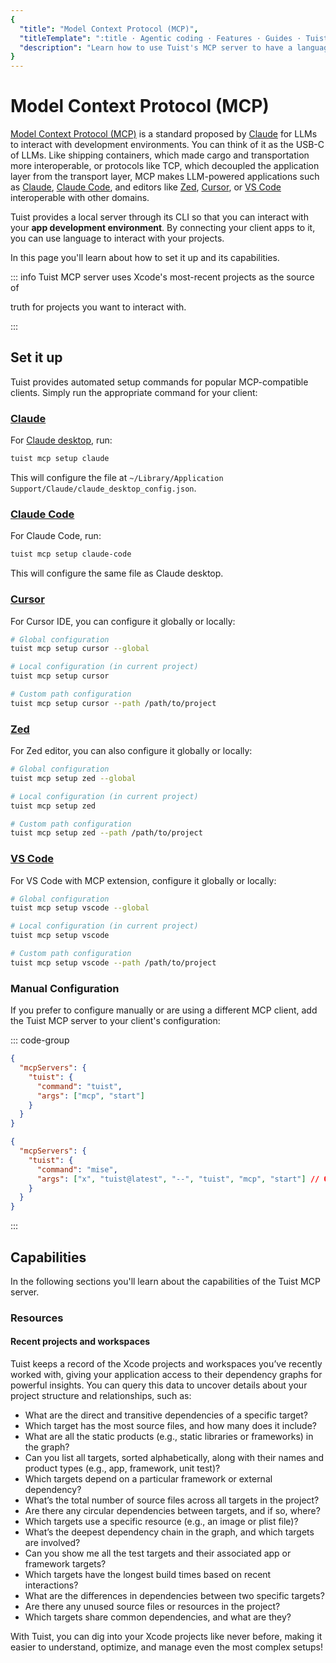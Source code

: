 ```yaml
---
{
  "title": "Model Context Protocol (MCP)",
  "titleTemplate": ":title · Agentic coding · Features · Guides · Tuist",
  "description": "Learn how to use Tuist's MCP server to have a language-based interface for your app development environment."
}
---
```

# Model Context Protocol (MCP)

[Model Context Protocol (MCP)](https://www.claudemcp.com) is a standard proposed
by [Claude](https://claude.ai) for LLMs to interact with development
environments. You can think of it as the USB-C of LLMs. Like shipping
containers, which made cargo and transportation more interoperable, or protocols
like TCP, which decoupled the application layer from the transport layer, MCP
makes LLM-powered applications such as [Claude](https://claude.ai/), [Claude
Code](https://docs.anthropic.com/en/docs/claude-code), and editors like
[Zed](https://zed.dev), [Cursor](https://www.cursor.com), or [VS
Code](https://code.visualstudio.com) interoperable with other domains.

Tuist provides a local server through its CLI so that you can interact with your
**app development environment**. By connecting your client apps to it, you can
use language to interact with your projects.

In this page you'll learn about how to set it up and its capabilities.

::: info Tuist MCP server uses Xcode's most-recent projects as the source of
<!-- -->
truth for projects you want to interact with.
<!-- -->
:::

## Set it up

Tuist provides automated setup commands for popular MCP-compatible clients.
Simply run the appropriate command for your client:

### [Claude](https://claude.ai)

For [Claude desktop](https://claude.ai/download), run:
```bash
tuist mcp setup claude
```

This will configure the file at `~/Library/Application
Support/Claude/claude_desktop_config.json`.

### [Claude Code](https://docs.anthropic.com/en/docs/claude-code)

For Claude Code, run:
```bash
tuist mcp setup claude-code
```

This will configure the same file as Claude desktop.

### [Cursor](https://www.cursor.com)

For Cursor IDE, you can configure it globally or locally:
```bash
# Global configuration
tuist mcp setup cursor --global

# Local configuration (in current project)
tuist mcp setup cursor

# Custom path configuration
tuist mcp setup cursor --path /path/to/project
```

### [Zed](https://zed.dev)

For Zed editor, you can also configure it globally or locally:
```bash
# Global configuration
tuist mcp setup zed --global

# Local configuration (in current project)
tuist mcp setup zed

# Custom path configuration
tuist mcp setup zed --path /path/to/project
```

### [VS Code](https://code.visualstudio.com)

For VS Code with MCP extension, configure it globally or locally:
```bash
# Global configuration
tuist mcp setup vscode --global

# Local configuration (in current project)
tuist mcp setup vscode

# Custom path configuration
tuist mcp setup vscode --path /path/to/project
```

### Manual Configuration

If you prefer to configure manually or are using a different MCP client, add the
Tuist MCP server to your client's configuration:

::: code-group

```json [Global Tuist installation (e.g. Homebrew)]
{
  "mcpServers": {
    "tuist": {
      "command": "tuist",
      "args": ["mcp", "start"]
    }
  }
}
```

```json [Mise installation]
{
  "mcpServers": {
    "tuist": {
      "command": "mise",
      "args": ["x", "tuist@latest", "--", "tuist", "mcp", "start"] // Or tuist@x.y.z to fix the version
    }
  }
}
```
<!-- -->
:::

## Capabilities

In the following sections you'll learn about the capabilities of the Tuist MCP
server.

### Resources

#### Recent projects and workspaces

Tuist keeps a record of the Xcode projects and workspaces you’ve recently worked
with, giving your application access to their dependency graphs for powerful
insights. You can query this data to uncover details about your project
structure and relationships, such as:

- What are the direct and transitive dependencies of a specific target?
- Which target has the most source files, and how many does it include?
- What are all the static products (e.g., static libraries or frameworks) in the
  graph?
- Can you list all targets, sorted alphabetically, along with their names and
  product types (e.g., app, framework, unit test)?
- Which targets depend on a particular framework or external dependency?
- What’s the total number of source files across all targets in the project?
- Are there any circular dependencies between targets, and if so, where?
- Which targets use a specific resource (e.g., an image or plist file)?
- What’s the deepest dependency chain in the graph, and which targets are
  involved?
- Can you show me all the test targets and their associated app or framework
  targets?
- Which targets have the longest build times based on recent interactions?
- What are the differences in dependencies between two specific targets?
- Are there any unused source files or resources in the project?
- Which targets share common dependencies, and what are they?

With Tuist, you can dig into your Xcode projects like never before, making it
easier to understand, optimize, and manage even the most complex setups!
